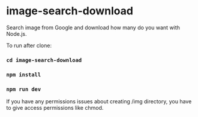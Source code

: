 # image-search-download
Search image from Google and download how many do you want with Node.js.

To run after clone:

### `cd image-search-download`

### `npm install`

### `npm run dev`

If you have any permissions issues about creating /img directory, you have to give access permissions like chmod.
